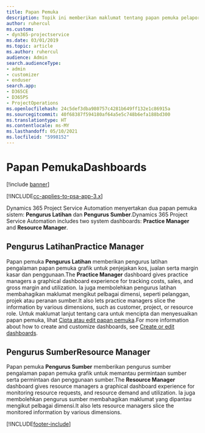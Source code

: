 ```yaml
---
title: Papan Pemuka
description: Topik ini memberikan maklumat tentang papan pemuka pelaporan yang disertakan dalam Dynamics 365 Project Service Automation.
author: ruhercul
ms.custom:
- dyn365-projectservice
ms.date: 03/01/2019
ms.topic: article
ms.author: ruhercul
audience: Admin
search.audienceType:
- admin
- customizer
- enduser
search.app:
- D365CE
- D365PS
- ProjectOperations
ms.openlocfilehash: 24c5def3dba980757c4281b649ff132e1c86915a
ms.sourcegitcommit: 40f68387f594180af64a5e5c748b6efa188bd300
ms.translationtype: HT
ms.contentlocale: ms-MY
ms.lasthandoff: 05/10/2021
ms.locfileid: "5998152"
---
```

# <a name="dashboards"></a><span data-ttu-id="bb160-103">Papan Pemuka</span><span class="sxs-lookup"><span data-stu-id="bb160-103">Dashboards</span></span>

[!include [banner](../includes/psa-now-project-operations.md)]

[!INCLUDE[cc-applies-to-psa-app-3.x](../includes/cc-applies-to-psa-app-3x.md)]

<span data-ttu-id="bb160-104">Dynamics 365 Project Service Automation menyertakan dua papan pemuka sistem: **Pengurus Latihan** dan **Pengurus Sumber**.</span><span class="sxs-lookup"><span data-stu-id="bb160-104">Dynamics 365 Project Service Automation includes two system dashboards: **Practice Manager** and **Resource Manager**.</span></span>

## <a name="practice-manager"></a><span data-ttu-id="bb160-105">Pengurus Latihan</span><span class="sxs-lookup"><span data-stu-id="bb160-105">Practice Manager</span></span> 

<span data-ttu-id="bb160-106">Papan pemuka **Pengurus Latihan** memberikan pengurus latihan pengalaman papan pemuka grafik untuk penjejakan kos, jualan serta margin kasar dan penggunaan.</span><span class="sxs-lookup"><span data-stu-id="bb160-106">The **Practice Manager** dashboard gives practice managers a graphical dashboard experience for tracking costs, sales, and gross margin and utilization.</span></span> <span data-ttu-id="bb160-107">Ia juga membolehkan pengurus latihan membahagikan maklumat mengikut pelbagai dimensi, seperti pelanggan, projek atau peranan sumber.</span><span class="sxs-lookup"><span data-stu-id="bb160-107">It also lets practice managers slice the information by various dimensions, such as customer, project, or resource role.</span></span> <span data-ttu-id="bb160-108">Untuk maklumat lanjut tentang cara untuk mencipta dan menyesuaikan papan pemuka, lihat [Cipta atau edit papan pemuka](/dynamics365/customerengagement/on-premises/customize/create-edit-dashboards).</span><span class="sxs-lookup"><span data-stu-id="bb160-108">For more information about how to create and customize dashboards, see [Create or edit dashboards](/dynamics365/customerengagement/on-premises/customize/create-edit-dashboards).</span></span>

## <a name="resource-manager"></a><span data-ttu-id="bb160-109">Pengurus Sumber</span><span class="sxs-lookup"><span data-stu-id="bb160-109">Resource Manager</span></span> 

<span data-ttu-id="bb160-110">Papan pemuka **Pengurus Sumber** memberikan pengurus sumber pengalaman papan pemuka grafik untuk memantau permintaan sumber serta permintaan dan penggunaan sumber.</span><span class="sxs-lookup"><span data-stu-id="bb160-110">The **Resource Manager** dashboard gives resource managers a graphical dashboard experience for monitoring resource requests, and resource demand and utilization.</span></span> <span data-ttu-id="bb160-111">Ia juga membolehkan pengurus sumber membahagikan maklumat yang dipantau mengikut pelbagai dimensi.</span><span class="sxs-lookup"><span data-stu-id="bb160-111">It also lets resource managers slice the monitored information by various dimensions.</span></span>


[!INCLUDE[footer-include](../includes/footer-banner.md)]